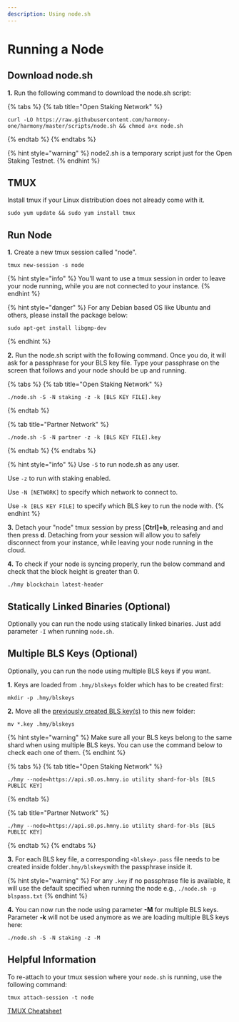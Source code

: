 ```yaml
---
description: Using node.sh
---
```


# Running a Node

## Download node.sh

**1.** Run the following command to download the node.sh script:

{% tabs %}
{% tab title="Open Staking Network" %}
```text
curl -LO https://raw.githubusercontent.com/harmony-one/harmony/master/scripts/node.sh && chmod a+x node.sh
```
{% endtab %}
{% endtabs %}

{% hint style="warning" %}
node2.sh is a temporary script just for the Open Staking Testnet.
{% endhint %}

## TMUX

Install tmux if your Linux distribution does not already come with it. 

```text
sudo yum update && sudo yum install tmux
```

## Run Node

**1.** Create a new tmux session called "node".

```text
tmux new-session -s node
```

{% hint style="info" %}
You'll want to use a tmux session in order to leave your node running, while you are not connected to your instance.
{% endhint %}

{% hint style="danger" %}
For any Debian based OS like Ubuntu and others, please install the package below:

```text
sudo apt-get install libgmp-dev
```
{% endhint %}

**2.** Run the node.sh script with the following command. Once you do, it will ask for a passphrase for your BLS key file. Type your passphrase on the screen that follows and your node should be up and running.

{% tabs %}
{% tab title="Open Staking Network" %}
```
./node.sh -S -N staking -z -k [BLS KEY FILE].key
```
{% endtab %}

{% tab title="Partner Network" %}
```text
./node.sh -S -N partner -z -k [BLS KEY FILE].key
```
{% endtab %}
{% endtabs %}

{% hint style="info" %}
Use `-S` to run node.sh as any user.

Use `-z` to run with staking enabled.

Use `-N [NETWORK]` to specify which network to connect to.

Use `-k [BLS KEY FILE]` to specify which BLS key to run the node with.
{% endhint %}

**3.** Detach your "node" tmux session by press \[**Ctrl\]+b**, releasing and and then press **d**. Detaching from your session will allow you to safely disconnect from your instance, while leaving your node running in the cloud.

**4.** To check if your node is syncing properly, run the below command and check that the block height is greater than 0.

```text
./hmy blockchain latest-header
```

## Statically Linked Binaries \(Optional\)

Optionally you can run the node using statically linked binaries. Just add parameter `-I` when running `node.sh`.

## Multiple BLS Keys \(Optional\)

Optionally, you can run the node using multiple BLS keys if you want. 

**1.** Keys are loaded from `.hmy/blskeys` folder which has to be created first:

```text
mkdir -p .hmy/blskeys
```

**2.** Move all the [previously created BLS key\(s\)](https://docs.harmony.one/home/validators/first-time-setup/generating-a-bls-key) to this new folder:

```text
mv *.key .hmy/blskeys
```

{% hint style="warning" %}
Make sure all your BLS keys belong to the same shard when using multiple BLS keys. You can use the command below to check each one of them.
{% endhint %}

{% tabs %}
{% tab title="Open Staking Network" %}
```
./hmy --node=https://api.s0.os.hmny.io utility shard-for-bls [BLS PUBLIC KEY]
```
{% endtab %}

{% tab title="Partner Network" %}
```text
./hmy --node=https://api.s0.ps.hmny.io utility shard-for-bls [BLS PUBLIC KEY]
```
{% endtab %}
{% endtabs %}

**3.** For each BLS key file, a corresponding `<blskey>.pass` file needs to be created inside folder`.hmy/blskeys`with the passphrase inside it.

{% hint style="warning" %}
For any `.key` if no passphrase file is available, it will use the default specified when running the node e.g., `./node.sh -p blspass.txt`
{% endhint %}

**4.** You can now run the node using parameter **-M** for multiple BLS keys. Parameter **-k** will not be used anymore as we are loading multiple BLS keys here:

```text
./node.sh -S -N staking -z -M
```

## Helpful Information

To re-attach to your tmux session where your `node.sh` is running, use the following command:

```text
tmux attach-session -t node
```

[TMUX Cheatsheet](https://gist.github.com/henrik/1967800)

